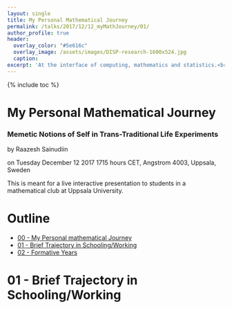 ```yaml
---
layout: single
title: My Personal Mathematical Journey
permalink: /talks/2017/12/12_myMathJourney/01/
author_profile: true
header:
  overlay_color: "#5e616c"
  overlay_image: /assets/images/DISP-research-1600x524.jpg
  caption: 
excerpt: 'At the interface of computing, mathematics and statistics.<br /><br /><br />'
---
```

{% include toc %}

# My Personal Mathematical Journey
### Memetic Notions of Self in Trans-Traditional Life Experiments

by Raazesh Sainudiin 

on Tuesday December 12 2017 1715 hours CET, Angstrom 4003, Uppsala, Sweden

This is meant for a live interactive presentation to students in a mathematical club at Uppsala University.

# Outline

* [00 - My Personal mathematical Journey](/talks/2017/12/12_myMathJourney/)
* [01 - Brief Trajectory in Schooling/Working](/talks/2017/12/12_myMathJourney/01/)
* [02 - Formative Years](/talks/2017/12/12_myMathJourney/02/)

# 01 - Brief Trajectory in Schooling/Working

<html>
  <head>
    <script type="text/javascript" src="https://www.gstatic.com/charts/loader.js"></script>
    <script type="text/javascript">
      google.charts.load('current', {'packages':['timeline']});
      google.charts.setOnLoadCallback(drawChart);
      function drawChart() {
        var container = document.getElementById('timelineCountries');
        var chart = new google.visualization.Timeline(container);
        var dataTable = new google.visualization.DataTable();

        dataTable.addColumn({ type: 'string', id: 'Country' });
        dataTable.addColumn({ type: 'string', id: 'Location' });
        dataTable.addColumn({ type: 'date', id: 'Start' });
        dataTable.addColumn({ type: 'date', id: 'End' });
        dataTable.addRows([
          [ 'India', 'Chennai', new Date(1973, 11, 15), new Date(1984, 8, 1) ],
          [ 'India', 'Nilgiris', new Date(1984, 8, 1), new Date(1988, 8, 1) ],
          [ 'India', 'Chennai', new Date(1988, 8, 1), new Date(1991, 9, 1) ],
          [ 'USA', 'Gustavus Adolphus Coll., Minnesota', new Date(1991, 9, 1),  new Date(1994, 6, 1) ],
          [ 'USA', 'SD, Indn. Rsrv.',  new Date(1994, 6, 1),  new Date(1996, 1, 1) ],
          [ 'USA', 'MN State U', new Date(1996, 1, 1),  new Date(1999, 9, 1) ],
          [ 'USA', 'NY, Cornell Plant. Path. MS/PhD', new Date(1999, 9, 1),  new Date(2000, 5, 15) ],
          [ 'USA', 'NY, Phase II Rsrchr. Dow Agro Sci', new Date(2000, 5, 15),  new Date(2000, 9, 1) ],
          [ 'USA', 'NY, Cornell Biometrics MS/PhD - IGERT', new Date(2000, 9, 1),  new Date(2003, 5, 15) ],
          [ 'USA', 'NY, Cornell Math Stats PhD - IGERT', new Date(2003, 9, 1),  new Date(2005, 5, 15) ],
          [ 'USA', 'NY, Cornell Math Postdoc', new Date(2005, 5, 15),  new Date(2005, 12, 15) ],
          [ 'UK', 'Oxford Math-Stat-Pop-Gen Postdoc', new Date(2005, 12, 15),  new Date(2007, 7, 15) ],
          [ 'NZ', 'Univ. of Canterbury Lect./Snr.Lect.', new Date(2007, 7, 15),  new Date(2016, 12, 31) ],
          [ 'NZ', 'Christchurch Data Indust.- Principal Data Scientist', new Date(2015, 1, 1),  new Date(2015, 12, 31) ],
          [ 'SE', 'Uppsala Rsrchr.', new Date(2017, 1, 1),  new Date(2018, 12, 31) ]
]);

    var options = {
        timeline: { showRowLabels: true, groupByRowLabel: false},
        avoidOverlappingGridLines: false
      };

      chart.draw(dataTable, options);
      }
    </script>
  </head>
  <body>
    <div id="timelineCountries" style="height: 800px; width: 1000px;"></div>
  </body>
</html>

* 1991 - left India for Minnesota as Count Folke Bernadotte Memorial Scholar to Gustavus Adolphus College
* was deeply troubled by the experiential awareness of the relativity of loclaly co-fabricated cosmologies
* dropped out from Mathematics and COmputer Science major and switched to Philosohpy and Religion
* dropped out of College and lived in the Pine Ridge Indian Reservation and the Black Hills of South Dakota for a couple years
* finished double major in Biology and Mathematics at Minnesotta State University
* Went to Cornell University to study Plant Pathology
* switched to MS in Biometrics
* switched to PhD in Mathematical Staitstics
* first Post Doc in Mathematics, Dept of Maths, Cornell Univ, USA
* second Postdoc in Statistical genetics, Dept of Stats, Oxford Univ, UK
* permanent position Lecturer/Senior Lecturer in New Zealand, Univ of Canterbury 2007-2016
* took an industrial R&D detour in 2015 (data fusion for security and intelligence industry)
* now here at Mathematics Department at UU and working in Stockholm as consultant once a week
 
---
---

